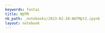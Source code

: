 ```yaml
---
keywords: fastai
title: N@TM
nb_path: _notebooks/2023-02-28-NATMpt2.ipynb
layout: notebook
---
```


<!--
#################################################
### THIS FILE WAS AUTOGENERATED! DO NOT EDIT! ###
#################################################
# file to edit: _notebooks/2023-02-28-NATMpt2.ipynb
-->

<div class="container" id="notebook-container">
        
</div>
 

